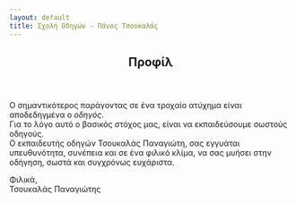 ```yaml
---
layout: default
title: Σχολή Οδηγών - Πάνος Τσουκαλάς
---
```


<section>
<article class="startpage">

<header><h2>Προφίλ</h2></header>

<p>Ο σημαντικότερος παράγοντας σε ένα τροχαίο ατύχημα
είναι αποδεδηγμένα ο <em>οδηγός</em>. <br>
Για το λόγο αυτό ο βασικός στόχος μας, είναι να
εκπαιδεύσουμε σωστούς οδηγούς. <br>
Ο εκπαιδευτής οδηγών Τσουκαλάς Παναγιώτη, σας εγγυάται
υπευθυνότητα, συνέπεια και σε ένα φιλικό κλίμα, να
σας μυήσει στην οδήγηση, σωστά και συγχρόνως ευχάριστα.
</p>

<p class="sig">Φιλικά, <br>
Τσουκαλάς Παναγιώτης
</p>

</article>
</section>

